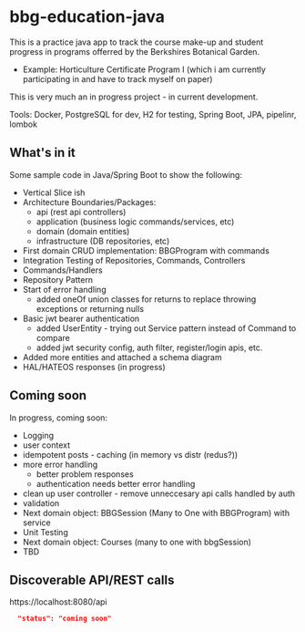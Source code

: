 # bbg-education-java
This is a practice java app to track the course make-up and student progress in programs offerred by the Berkshires Botanical Garden.
- Example:  Horticulture Certificate Program I  (which i am currently participating in and have to track myself on paper)

This is very much an in progress project - in current development.

Tools:  Docker, PostgreSQL for dev, H2 for testing, Spring Boot, JPA, pipelinr, lombok

## What's in it
Some sample code in Java/Spring Boot to show the following:
- Vertical Slice ish
- Architecture Boundaries/Packages:
  - api (rest api controllers)
  - application (business logic commands/services, etc)
  - domain (domain entities)
  - infrastructure (DB repositories, etc)
- First domain CRUD implementation:  BBGProgram with commands
- Integration Testing of Repositories, Commands, Controllers
- Commands/Handlers
- Repository Pattern
- Start of error handling
  - added oneOf union classes for returns to replace throwing exceptions or returning nulls
- Basic jwt bearer authentication 
  -   added UserEntity - trying out Service pattern instead of Command to compare
  -   added jwt security config, auth filter, register/login apis, etc.
- Added more entities and attached a schema diagram  
- HAL/HATEOS responses (in progress)

## Coming soon
In progress, coming soon:
- Logging
- user context
- idempotent posts - caching (in memory vs distr (redus?))
- more error handling
  - better problem responses
  - authentication needs better error handling
- clean up user controller - remove unneccesary api calls handled by auth
- validation
- Next domain object:  BBGSession (Many to One with BBGProgram) with service 
- Unit Testing
- Next domain object:  Courses (many to one with bbgSession)
- TBD
  
## Discoverable API/REST calls

https://localhost:8080/api

```json
  "status": "coming soon"
```
